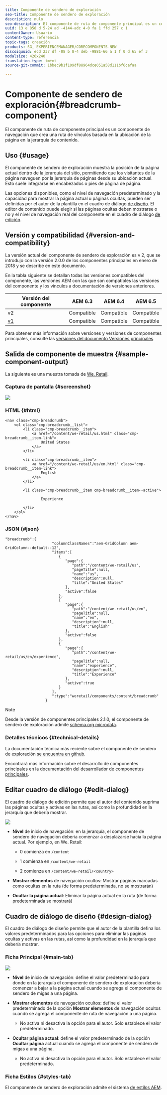 ```yaml
---
title: Componente de sendero de exploración
seo-title: Componente de sendero de exploración
description: nulo
seo-description: El componente de ruta de componente principal es un componente de navegación que crea una ruta de vínculos basada en la ubicación de la página en la jerarquía de contenido.
uuid: 13 e 858 d 5-24 ad -4144-adc 4-0 fa 1 ffd 257 c 1
contentOwner: Usuario
content-type: referencia
topic-tags: creación
products: SG_ EXPERIENCEMANAGER/CORECOMPONENTS-NEW
discoiquuid: ecd 237 df -08 b 8-4 deb -9881-66 a 1 f 0 d 65 ef 3
modalsize: 426x240
translation-type: tm+mt
source-git-commit: 1bbec9b1f109df88964dce051a58d111bf6cafaa

---
```



# Componente de sendero de exploración{#breadcrumb-component}

El componente de ruta de componente principal es un componente de navegación que crea una ruta de vínculos basada en la ubicación de la página en la jerarquía de contenido.

## Uso {#usage}

El componente de sendero de exploración muestra la posición de la página actual dentro de la jerarquía del sitio, permitiendo que los visitantes de la página naveguen por la jerarquía de páginas desde su ubicación actual. Esto suele integrarse en encabezados o pies de página de página.

Las opciones disponibles, como el nivel de navegación predeterminado y la capacidad para mostrar la página actual u páginas ocultas, pueden ser definidas por el autor de la plantilla en el cuadro de diálogo [de diseño](#design-dialog). El editor de contenido puede elegir si las páginas ocultas deben mostrarse o no y el nivel de navegación real del componente en el cuadro de diálogo [de edición](#edit-dialog).

## Versión y compatibilidad {#version-and-compatibility}

La versión actual del componente de sendero de exploración es v 2, que se introdujo con la versión 2.0.0 de los componentes principales en enero de 2018 y se describe en este documento.

En la tabla siguiente se detallan todas las versiones compatibles del componente, las versiones AEM con las que son compatibles las versiones del componente y los vínculos a documentación de versiones anteriores.

| Versión del componente | AEM 6.3 | AEM 6.4 | AEM 6.5 |
|--- |--- |--- |--- |
| v2 | Compatible | Compatible | Compatible |
| [v1](breadcrumb-v1.md) | Compatible | Compatible | Compatible |

Para obtener más información sobre versiones y versiones de componentes principales, consulte las [versiones del documento Versiones principales](versions.md).

## Salida de componente de muestra {#sample-component-output}

La siguiente es una muestra tomada de [We. Retail](https://helpx.adobe.com/experience-manager/6-5/sites/developing/using/we-retail.html).

### Captura de pantalla {#screenshot}

![](assets/chlimage_1.png)

### HTML {#html}

```
<nav class="cmp-breadcrumb">
    <ol class="cmp-breadcrumb__list">
        <li class="cmp-breadcrumb__item">
            <a href="/content/we-retail/us.html" class="cmp-breadcrumb__item-link">
                United States
            </a>
        </li>
    
        <li class="cmp-breadcrumb__item">
            <a href="/content/we-retail/us/en.html" class="cmp-breadcrumb__item-link">
                English
            </a>
        </li>
    
        <li class="cmp-breadcrumb__item cmp-breadcrumb__item--active">
            
                Experience
            
        </li>
    </ol>
</nav>
```

### JSON {#json}

```
"breadcrumb":{  
                     "columnClassNames":"aem-GridColumn aem-GridColumn--default--12",
                     "items":[  
                        {  
                           "page":{  
                              "path":"/content/we-retail/us",
                              "pageTitle":null,
                              "name":"us",
                              "description":null,
                              "title":"United States"
                           },
                           "active":false
                        },
                        {  
                           "page":{  
                              "path":"/content/we-retail/us/en",
                              "pageTitle":null,
                              "name":"en",
                              "description":null,
                              "title":"English"
                           },
                           "active":false
                        },
                        {  
                           "page":{  
                              "path":"/content/we-retail/us/en/experience",
                              "pageTitle":null,
                              "name":"experience",
                              "description":null,
                              "title":"Experience"
                           },
                           "active":true
                        }
                     ],
                     ":type":"weretail/components/content/breadcrumb"
                  }
```

>[!NOTE]
>
>Desde la versión de componentes principales 2.1.0, el componente de sendero de exploración admite [schema.org microdata](https://schema.org/BreadcrumbList).

### Detalles técnicos {#technical-details}

La documentación técnica más reciente sobre el componente de sendero de exploración [se encuentra en github](https://github.com/adobe/aem-core-wcm-components/blob/master/content/src/content/jcr_root/apps/core/wcm/components/breadcrumb/v2/breadcrumb).

Encontrará más información sobre el desarrollo de componentes principales en la documentación del desarrollador de componentes [principales](developing.md).

## Editar cuadro de diálogo {#edit-dialog}

El cuadro de diálogo de edición permite que el autor del contenido suprima las páginas ocultas y activas en las rutas, así como la profundidad en la jerarquía que debería mostrar.

![](assets/screen_shot_2018-01-12at124250.png)

* **Nivel** de inicio de navegación: en la jerarquía, el componente de sendero de navegación debería comenzar a desplazarse hacia la página actual. Por ejemplo, en We. Retail:

   * 0 comienza en `/content`

   * 1 comienza en `/content/we-retail`
   * 2 comienza en `/content/we-retail/<country>`

* **Mostrar elementos** de navegación ocultos: Mostrar páginas marcadas como ocultas en la ruta (de forma predeterminada, no se mostrarán)
* **Ocultar la página actual**: Eliminar la página actual en la ruta (de forma predeterminada se mostrará)

## Cuadro de diálogo de diseño {#design-dialog}

El cuadro de diálogo de diseño permite que el autor de la plantilla defina los valores predeterminados para las opciones para eliminar las páginas ocultas y activas en las rutas, así como la profundidad en la jerarquía que debería mostrar.

### Ficha Principal {#main-tab}

![](assets/screen_shot_2018-01-12at124437.png)

* **Nivel** de inicio de navegación: define el valor predeterminado para donde en la jerarquía el componente de sendero de exploración debería comenzar a bajar a la página actual cuando se agrega el componente de sendero de migas a una página.
* **Mostrar elementos** de navegación ocultos: define el valor predeterminado de la opción **Mostrar elementos** de navegación ocultos cuando se agrega el componente de ruta de navegación a una página.

   * No activa ni desactiva la opción para el autor. Solo establece el valor predeterminado.

* **Ocultar página actual**: define el valor predeterminado de la opción **Ocultar página** actual cuando se agrega el componente de sendero de migas a una página.

   * No activa ni desactiva la opción para el autor. Solo establece el valor predeterminado.

### Ficha Estilos {#styles-tab}

El componente de sendero de exploración admite el sistema [de estilos AEM](authoring.md#component-styling).
